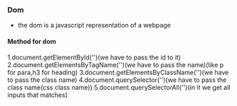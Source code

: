 ### Dom 
* the dom is a javascript representation of a webpage


#### Method for dom
1.document.getElementById('')(we have to pass the id to it)
2.document.getElementsByTagName('')(we have to pass the name)(like p for para,h3 for heading)
3.document.getElementsByClassName('')(we have to pass the class name)
4.document.querySelector('')(we have to pass the class name(css class name))
5.document.querySelectorAll('')(in it we get all inputs that matches)
